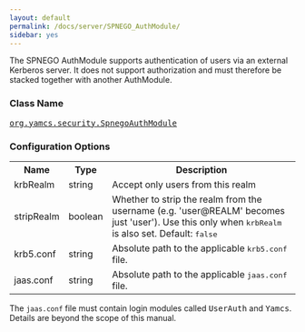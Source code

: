 ```yaml
---
layout: default
permalink: /docs/server/SPNEGO_AuthModule/
sidebar: yes
---
```


The SPNEGO AuthModule supports authentication of users via an external Kerberos server. It does not support authorization and must therefore be stacked together with another AuthModule.

### Class Name
[<tt>org.yamcs.security.SpnegoAuthModule</tt>](https://www.yamcs.org/yamcs/javadoc/index.html?org/yamcs/security/SpnegoAuthModule.html)


### Configuration Options

<table class="inline">
  <tr>
    <th>Name</th>
    <th>Type</th>
    <th>Description</th>
  </tr>
  <tr>
    <td class="code">krbRealm</td>
    <td class="code">string</td>
    <td>Accept only users from this realm</td>
  </tr>
  <tr>
    <td class="code">stripRealm</td>
    <td class="code">boolean</td>
    <td>Whether to strip the realm from the username (e.g. 'user@REALM' becomes just 'user'). Use this only when <tt>krbRealm</tt> is also set. Default: <tt>false</tt></td>
  </tr>
  <tr>
    <td class="code">krb5.conf</td>
    <td class="code">string</td>
    <td>Absolute path to the applicable <tt>krb5.conf</tt> file.</td>
  </tr>
  <tr>
    <td class="code">jaas.conf</td>
    <td class="code">string</td>
    <td>Absolute path to the applicable <tt>jaas.conf</tt> file.</td>
  </tr>
</table>

The `jaas.conf` file must contain login modules called <tt>UserAuth</tt> and <tt>Yamcs</tt>. Details are beyond the scope of this manual.
